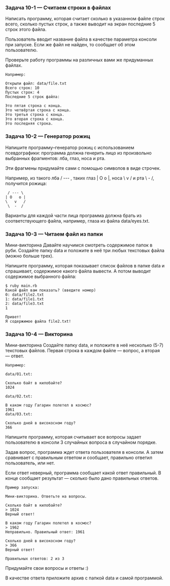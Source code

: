 ### Задача 10-1 — Считаем строки в файлах

Написать программу, которая считает сколько в указанном файле строк всего, сколько пустых строк, а также выводит на экран последние 5 строк этого файла.

Пользователь вводит название файла в качестве параметра консоли при запуске. Если же файл не найден, то сообщает об этом пользователю.

Проверьте работу программы на различных вами же придуманных файлах.

```
Например:

Открыли файл: data/file.txt
Всего строк: 10
Пустых строк: 4
Последние 5 строк файла:

Это пятая строка с конца.
Это четвёртая строка с конца.
Это третья строка с конца.
Это вторая строка с конца.
Это последняя строка.
```

### Задача 10-2 — Генератор рожиц

Напишите программу–генератор рожиц с использованием псевдографики: программа должна генерить лицо из произвольно выбранных фрагментов: лба, глаз, носа и рта.

Эти фрагмены придумайте сами с помощью символов в виде строчек.

Например, из такого лба / --- \, таких глаз | O o |, носа \ v / и рта \ - /, получится рожица:
```
 / --- \
| O   o |
\   v   /
 \  -  /
 ```
Варианты для каждой части лица программа должна брать из соответствующего файла, например, глаза из файла data/eyes.txt.


### Задача 10-3 — Читаем файл из папки

Мини-викторина
Давайте научимся смотреть содержимое папок в руби. Создайте папку data и положите в неё три любых текстовых файла (можно больше трех).

Напишите программу, которая показывает список файлов в папке data и спрашивает, содержимое какого файла вывести. А потом выводит содержимое выбранного файла:

```
$ ruby main.rb
Какой файл вам показать? (введите номер)
0: data/file2.txt
1: data/file1.txt
2: data/file3.txt
1

Привет!
Я содержимое файла file2.txt!
```

### Задача 10-4 — Викторина

Мини-викторина
Создайте папку data, и положите в неё несколько (5-7) текстовых файлов. Первая строка в каждом файле — вопрос, а вторая — ответ.

```
Например:

data/01.txt:

Сколько байт в килобайте?
1024

data/02.txt:

В каком году Гагарин полетел в космос?
1961
data/03.txt:

Сколько дней в високосном году?
366
```

Напишите программу, которая считывает все вопросы задает пользователю в консоли 3 случайных вопроса в случайном порядке.

Задав вопрос, программа ждет ответа пользователя в консоли. А затем сравнивает с правильным ответом и сообщает, правильно ответил пользователь, или нет.

Если ответ неверный, программа сообщает какой ответ правильный. В конце сообщает результат — сколько было дано правильных ответов.

```
Пример запуска:

Мини-викторина. Ответьте на вопросы.

Сколько байт в килобайте?
> 1024
Верный ответ!

В каком году Гагарин полетел в космос?
> 1962
Неправильно. Правильный ответ: 1961

Сколько дней в високосном году?
> 366
Верный ответ!

Правильных ответов: 2 из 3

```

Придумайте свои вопросы и ответы :)

В качестве ответа приложите архив с папкой data и самой программой.
